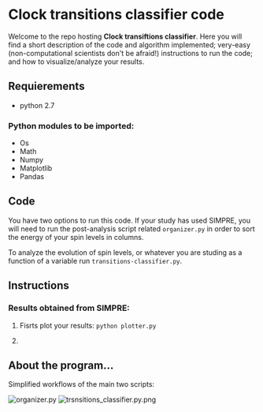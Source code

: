 # Clock transitions classifier code

Welcome to the repo hosting **Clock transiftions classifier**. Here you will find a short description of the code and algorithm implemented; very-easy (non-computational scientists don't be afraid!) instructions to run the code; and how to visualize/analyze your results. 


## Requierements
- python 2.7

### Python modules to be imported:
- Os
- Math
- Numpy
- Matplotlib 
- Pandas


## Code

You have two options to run this code. If your study has used SIMPRE, you will need to run the post-analysis script related ```organizer.py``` in order to sort the energy of your spin levels in columns. 

To analyze the evolution of spin levels, or whatever you are studing as a function of a variable run ```transitions-classifier.py```.



## Instructions

### Results obtained from SIMPRE:

1. Fisrts plot your results:
``` python plotter.py  ```

2. 


## About the program...
Simplified workflows of the main two scripts:

![organizer.py](/Users/silvia/Silvia/Conferences/GroupMeetings/Jul-1/organizer.py.png)
![trsnsitions_classifier.py.png](/Users/silvia/Silvia/Conferences/GroupMeetings/Jul-1/transitions_classifier.py.png)
